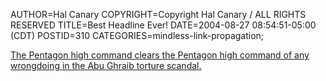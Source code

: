 AUTHOR=Hal Canary
COPYRIGHT=Copyright Hal Canary / ALL RIGHTS RESERVED
TITLE=Best Headline Ever!
DATE=2004-08-27 08:54:51-05:00 (CDT)
POSTID=310
CATEGORIES=mindless-link-propagation;

[The Pentagon high command clears the Pentagon high command of any wrongdoing in the Abu Ghraib torture scandal.](http://www.salon.com/opinion/feature/2004/08/27/abu_ghraib/)
